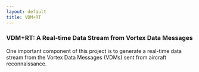 ```yaml
---
layout: default
title: VDM+RT 
---
```


### VDM+RT: A Real-time Data Stream from Vortex Data Messages
One important component of this project is to generate a real-time data stream from the Vortex Data Messages (VDMs) sent from aircraft reconnaissance. 